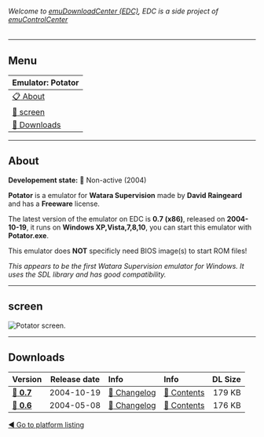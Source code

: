 ###### Welcome to [emuDownloadCenter (EDC)](https://github.com/PhoenixInteractiveNL/emuDownloadCenter/wiki/), EDC is a side project of [emuControlCenter](https://github.com/PhoenixInteractiveNL/emuControlCenter/wiki/)
***
## Menu
| **Emulator: Potator** |
|:---------|
| [:clipboard: About](#about) |
| [:sunrise: screen](#screen) |
| [:floppy_disk: Downloads](#downloads) |
***
## About
**Developement state:** :red_circle: Non-active (2004)

**Potator** is a emulator for **Watara Supervision** made by **David Raingeard** and has a **Freeware** license.

The latest version of the emulator on EDC is **0.7 (x86)**, released on **2004-10-19**, it runs on **Windows XP,Vista,7,8,10**, you can start this emulator with **Potator.exe**.

This emulator does **NOT** specificly need BIOS image(s) to start ROM files!

_This appears to be the first Watara Supervision emulator for Windows. It uses the SDL library and has good compatibility._
***
## screen
![](https://raw.githubusercontent.com/PhoenixInteractiveNL/emuDownloadCenter/master/hooks/potator/emulator_screen_01.jpg "Potator screen.")
***
## Downloads
| Version  | Release date  | Info       | Info       | DL Size    |
|:---------|:-------------:|:-----------|:-----------|-----------:|
| [:floppy_disk: **0.7**](https://github.com/PhoenixInteractiveNL/edc-repo0001/raw/master/potator/0.7.7z) | 2004-10-19 | [:page_facing_up: Changelog](https://github.com/PhoenixInteractiveNL/edc-repo0001/blob/master/potator/0.7_changelog.txt) | [:mag_right: Contents](https://github.com/PhoenixInteractiveNL/edc-repo0001/blob/master/potator/0.7_contents.txt) | 179 KB |
| [:floppy_disk: **0.6**](https://github.com/PhoenixInteractiveNL/edc-repo0001/raw/master/potator/0.6.7z) | 2004-05-08 | [:page_facing_up: Changelog](https://github.com/PhoenixInteractiveNL/edc-repo0001/blob/master/potator/0.6_changelog.txt) | [:mag_right: Contents](https://github.com/PhoenixInteractiveNL/edc-repo0001/blob/master/potator/0.6_contents.txt) | 176 KB |

[:arrow_backward: Go to platform listing](https://github.com/PhoenixInteractiveNL/emuDownloadCenter/wiki/EDC-Platform-List)
